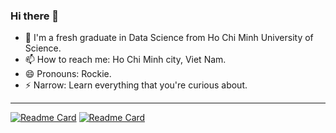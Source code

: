 ### Hi there 👋
- 🌱 I'm a fresh graduate in Data Science from Ho Chi Minh University of Science.
- 📫 How to reach me: Ho Chi Minh city, Viet Nam.
- 😄 Pronouns: Rockie.
- ⚡ Narrow: Learn everything that you're curious about.

---

[![Readme Card](https://github-readme-stats.vercel.app/api/pin/?username=dduyds&repo=Healthcare-Appointment-Chatbot&description_lines_count=3)](https://github.com/dduyds/Healthcare-Appointment-Chatbot.git)
[![Readme Card](https://github-readme-stats.vercel.app/api/pin/?username=dduyds&repo=Employee-turnover-analytics&description_lines_count=1)](https://github.com/dduyds/Employee-turnover-analytics.git)


